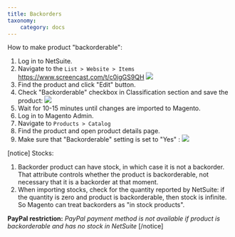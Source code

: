 ```yaml
---
title: Backorders
taxonomy:
    category: docs
---
```


How to make product "backorderable":

1. Log in to NetSuite.
2. Navigate to the `List > Website > Items` https://www.screencast.com/t/c0igGS9QH
![](https://wiki.rocketweb.com/download/attachments/23954309/2017-03-06_1535.png)
3. Find the product and click "Edit" button. 
4. Check "Backorderable" checkbox in Classification section and save the product:
![](https://wiki.rocketweb.com/download/attachments/23954309/2017-03-06_1537.png)
5. Wait for 10-15 minutes until changes are imported to Magento.
6. Log in to Magento Admin.
7. Navigate to `Products > Catalog`
8. Find the product and open product details page.
9. Make sure that "Backorderable" setting is set to "Yes" :
![](https://wiki.rocketweb.com/download/attachments/23954309/2017-03-06_1606.png)

[notice]
Stocks:
1. Backorder product can have stock, in which case it is not a backorder. That attribute controls whether the product is backorderable, not necessary that it is a backorder at that moment. 
2. When importing stocks, check for the quantity reported by NetSuite: if the quantity is zero and product is backorderable, then stock is infinite. So Magento can treat backorders as "in stock products".

**PayPal restriction:**
*PayPal payment method is not available if product is backorderable and has no stock in NetSuite*
[/notice]
 
